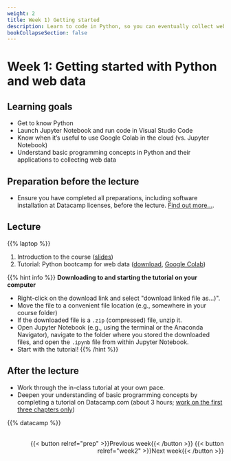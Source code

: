 ```yaml
---
weight: 2
title: Week 1) Getting started 
description: Learn to code in Python, so you can eventually collect web data using web scraping and APIs.
bookCollapseSection: false
---
```


# Week 1: Getting started with Python and web data

## Learning goals

- Get to know Python
- Launch Jupyter Notebook and run code in Visual Studio Code
- Know when it’s useful to use Google Colab in the cloud (vs. Jupyter Notebook)
- Understand basic programming concepts in Python and their applications to collecting web data

## Preparation before the lecture

- Ensure you have completed all preparations, including software installation at Datacamp licenses, before the lecture. [Find out more...](../prep).

## Lecture

{{% laptop %}}

1) Introduction to the course ([slides](slides.html)) <!-- add link ([re-watch](https://youtu.be/b3Fiq3mrsb4))add zoom link-->
2) Tutorial: Python bootcamp for web data ([download](pythonbootcamp/python-bootcamp-in-class.ipynb), [Google Colab](https://colab.research.google.com/github/hannesdatta/course-odcm/blob/master/content/docs/modules/week1/pythonbootcamp/python-bootcamp-in-class.ipynb))


{{% hint info %}}
__Downloading to and starting the tutorial on your computer__

- Right-click on the download link and select "download linked file as...)".
- Move the file to a convenient file location (e.g., somewhere in your course folder)
- If the downloaded file is a `.zip` (compressed) file, unzip it.
- Open Jupyter Notebook (e.g., using the terminal or the Anaconda Navigator), navigate to the folder where you stored the downloaded files, and open the `.ipynb` file from within Jupyter Notebook.
- Start with the tutorial!
{{% /hint %}}

## After the lecture

- Work through the in-class tutorial at your own pace.
- Deepen your understanding of basic programming concepts by completing a tutorial on Datacamp.com (about 3 hours; [work on the first three chapters only](https://datacamp.com/courses/intro-to-python-for-data-science))

{{% datacamp %}}


<!--
- Generate ideas for academic research
- Practice questions for "Web data retrieval for dummies"
- Exploration of business and research ideas
- Initial group formation for team projects

-->

<br>

<div style="text-align: right">
{{< button relref="prep" >}}Previous week{{< /button >}}
{{< button relref="week2" >}}Next week{{< /button >}}
</div>
